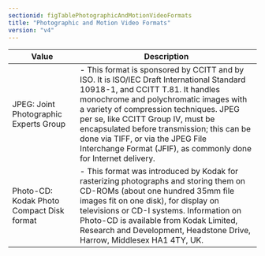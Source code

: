 ```yaml
---
sectionid: figTablePhotographicAndMotionVideoFormats
title: "Photographic and Motion Video Formats"
version: "v4"
---
```




<table class="table table-striped table-hover">
   <thead>
      <tr>
         <th>Value</th>
         <th>Description</th>
      </tr>
   </thead>
   <tbody>
      <tr>
         <td>JPEG: Joint Photographic Experts Group</td>
         <td> - This format is sponsored by CCITT and by ISO. It is ISO/IEC Draft International
            Standard 10918-1, and CCITT T.81. It handles monochrome and polychromatic images with
            a
            variety of compression techniques. JPEG per se, like CCITT Group IV, must be
            encapsulated before transmission; this can be done via TIFF, or via the JPEG File
            Interchange Format (JFIF), as commonly done for Internet delivery.
         </td>
      </tr>
      <tr>
         <td>Photo-CD: Kodak Photo Compact Disk format</td>
         <td> - This format was introduced by Kodak for rasterizing photographs and storing them
            on CD-ROMs (about one hundred 35mm file images fit on one disk), for display on
            televisions or CD-I systems. Information on Photo-CD is available from Kodak Limited,
            Research and Development, Headstone Drive, Harrow, Middlesex HA1 4TY, UK.
         </td>
      </tr>
   </tbody>
</table>
